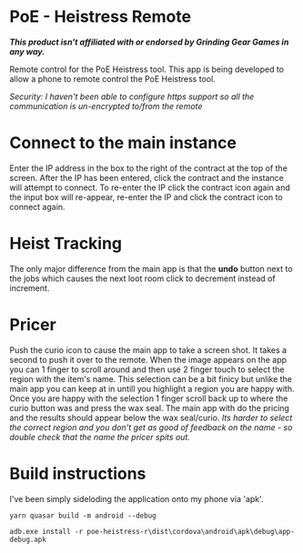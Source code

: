 # PoE - Heistress Remote

***This product isn't affiliated with or endorsed by Grinding Gear Games in any way.***

Remote control for the PoE Heistress tool.
This app is being developed to allow a phone to remote control the PoE Heistress tool.

*Security: I haven't been able to configure https support so all the communication is un-encrypted to/from the remote*

# Connect to the main instance
Enter the IP address in the box to the right of the contract at the top of the screen.
After the IP has been entered, click the contract and the instance will attempt to connect.
To re-enter the IP click the contract icon again and the input box will re-appear, re-enter the IP and click the contract icon to connect again.

# Heist Tracking
The only major difference from the main app is that the **undo** button next to the jobs which causes the next loot room click to decrement instead of increment.

# Pricer
Push the curio icon to cause the main app to take a screen shot. It takes a second to push it over to the remote.
When the image appears on the app you can 1 finger to scroll around and then use 2 finger touch to select the region with the item's name.
This selection can be a bit finicy but unlike the main app you can keep at in untill you highlight a region you are happy with.
Once you are happy with the selection 1 finger scroll back up to where the curio button was and press the wax seal.
The main app with do the pricing and the results should appear below the wax seal/curio.
*Its harder to select the correct region and you don't get as good of feedback on the name - so double check that the name the pricer spits out.*

# Build instructions
I've been simply sideloding the application onto my phone via 'apk'.

```{.sh}
yarn quasar build -m android --debug
```

```{.sh}
adb.exe install -r poe-heistress-r\dist\cordova\android\apk\debug\app-debug.apk
```
